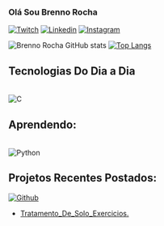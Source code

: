 ### Olá Sou Brenno Rocha

[![Twitch](https://img.shields.io/badge/Twitch-9146FF?style=for-the-badge&logo=twitch&logoColor=white)](https://www.twitch.tv/srwebber_)
[![Linkedin](https://img.shields.io/badge/LinkedIn-0077B5?style=for-the-badge&logo=linkedin&logoColor=white)](https://www.linkedin.com/in/brenno-rocha-216924209/?trk=public-profile-join-page)
[![Instagram](https://img.shields.io/badge/Instagram-E4405F?style=for-the-badge&logo=instagram&logoColor=white)](https://www.instagram.com/webber.icon/)


![Brenno Rocha GitHub stats](https://github-readme-stats.vercel.app/api?username=DevBrennoRocha&show_icons=true&theme=midnight-purple)
[![Top Langs](https://github-readme-stats.vercel.app/api/top-langs/?username=DevBrennoRocha)](https://github.com/DevBrennoRocha/github-readme-stats)
## Tecnologias Do Dia a Dia

<div style="display: inline_block"><br/>
 <img align="center" alt="C" src="https://img.shields.io/badge/C-00599C?style=for-the-badge&logo=c&logoColor=white" />
<div>

## Aprendendo:

<div style="display: inline_block"><br/>
 <img align="center" alt="Python" src="https://img.shields.io/badge/Python-3776AB?style=for-the-badge&logo=python&logoColor=white" />
<div>

## Projetos Recentes Postados:


[![Github](https://img.shields.io/badge/GitHub-100000?style=for-the-badge&logo=github&logoColor=white)](https://github.com/DevBrennoRocha/Tratamento_de_Solo_Exercicio_Ciencia_de_Dados)
- [Tratamento_De_Solo_Exercicios.](https://github.com/DevBrennoRocha/Tratamento_de_Solo_Exercicio_Ciencia_de_Dados)<br/>
